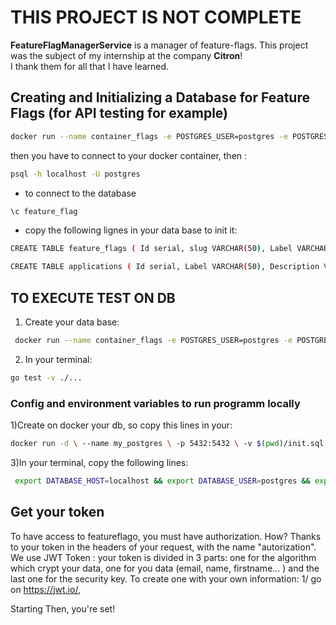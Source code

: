 # THIS PROJECT IS NOT COMPLETE

**FeatureFlagManagerService** is a manager of feature-flags. This project was the subject of my internship at the company **Citron**!  
I thank them for all that I have learned.

## Creating and Initializing a Database for Feature Flags (for API testing for example)

```bash
docker run --name container_flags -e POSTGRES_USER=postgres -e POSTGRES_PASSWORD=docker -e POSTGRES_DB=test_feature_flag -p 5432:5432 -d postgres
```
then you have to connect to your docker container, then :
 ```bash
 psql -h localhost -U postgres
```


- to connect to the database 
 ```bash
 \c feature_flag
 ```

- copy the following lignes in your data base to init it:
```bash
CREATE TABLE feature_flags ( Id serial, slug VARCHAR(50), Label VARCHAR(50), isEnabled BOOL, Application VARCHAR(50), Projects VARCHAR(50), Owners VARCHAR(50), Description VARCHAR(50), CreatedAt TIMESTAMP WITH TIME ZONE, UpdatedAt TIMESTAMP WITH TIME ZONE, PRIMARY KEY (slug, application) );

CREATE TABLE applications ( Id serial, Label VARCHAR(50), Description VARCHAR(50), CreatedAt TIMESTAMP WITH TIME ZONE, UpdatedAt TIMESTAMP WITH TIME ZONE, PRIMARY KEY (label) );

```

## TO EXECUTE TEST ON DB
1) Create your data base:
```bash
 docker run --name container_flags -e POSTGRES_USER=postgres -e POSTGRES_PASSWORD=docker -e POSTGRES_DB=postgres -p 5432:5432 -d postgres
```
2) In your terminal: 

```bash
go test -v ./...
```

### Config and environment variables to run programm locally
1)Create on docker your db, so copy this lines in your: 
```bash
docker run -d \ --name my_postgres \ -p 5432:5432 \ -v $(pwd)/init.sql:/docker-entrypoint-initdb.d/init.sql \ -e POSTGRES_DB=feature_flag \ -e POSTGRES_USER=postgres \ -e POSTGRES_PASSWORD=docker \ postgres:latest
```

3)In your terminal, copy the following lines:
```bash
 export DATABASE_HOST=localhost && export DATABASE_USER=postgres && export DATABASE_PASS=docker && export DATABASE_NAME=feature_flag && export CONFIG_JWT_PRIVATE_KEY=citron_c_est_super_! && go run cmd/app/main.go
 ```

## Get your token
To have access to featureflago, you must have authorization. How? Thanks to your token in the headers of your request, with the name "autorization". We use JWT Token : your token is divided in 3 parts: one for the algorithm which crypt your data, one for you data (email, name, firstname... ) and the last one for the security key. To create one with your own information: 1/ go on https://jwt.io/,



Starting
Then, you're set!
